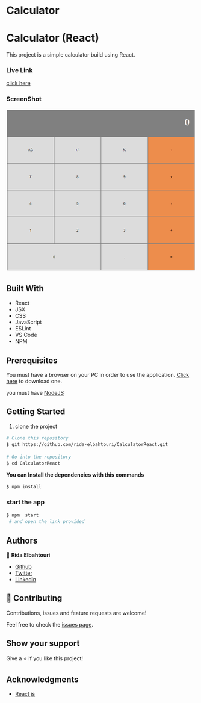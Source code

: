 # Calculator

# Calculator (React)

This project is a simple calculator build using React.

### Live Link

[click here](https://calculatorrida.herokuapp.com/)

### ScreenShot

![screenshot](./assets/Capture.PNG)

## Built With

- React
- JSX
- CSS
- JavaScript
- ESLint
- VS Code
- NPM

## Prerequisites

You must have a browser on your PC in order to use the application. [Click here](https://www.mozilla.org/en-US/firefox/new/) to download one.

you must have [NodeJS](https://nodejs.org/en/)

## Getting Started

1. clone the project

```bash
# Clone this repository
$ git https://github.com/rida-elbahtouri/CalculatorReact.git

# Go into the repository
$ cd CalculatorReact


```

**You can Install the dependencies with this commands**

```bash
$ npm install

```

### start the app

```bash
$ npm  start
 # and open the link provided
```

## Authors

👤 **Rida Elbahtouri**

- [Github](https://github.com/rida-elbahtouri)
- [Twitter](https://twitter.com/RElbahtouri)
- [Linkedin](https://www.linkedin.com/in/rida-elbahtouri/)

## 🤝 Contributing

Contributions, issues and feature requests are welcome!

Feel free to check the <a href="https://github.com/rida-elbahtouri/CalculatorReact/issues" target="_blank">issues page</a>.

## Show your support

Give a ⭐️ if you like this project!

## Acknowledgments

- <a href="https://reactjs.org/" target="_blank">React js</a>
